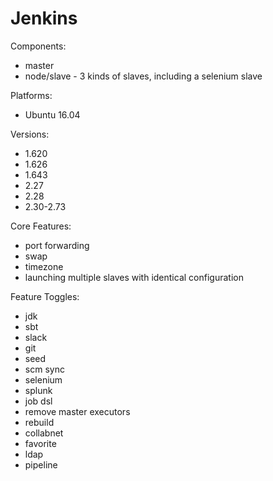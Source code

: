 # Jenkins

Components:

* master
* node/slave - 3 kinds of slaves, including a selenium slave

Platforms:

* Ubuntu 16.04

Versions:

* 1.620
* 1.626
* 1.643
* 2.27
* 2.28
* 2.30-2.73

Core Features:

* port forwarding
* swap
* timezone
* launching multiple slaves with identical configuration

Feature Toggles:

 * jdk
 * sbt
 * slack
 * git
 * seed
 * scm sync
 * selenium
 * splunk
 * job dsl
 * remove master executors
 * rebuild
 * collabnet
 * favorite
 * ldap
 * pipeline
